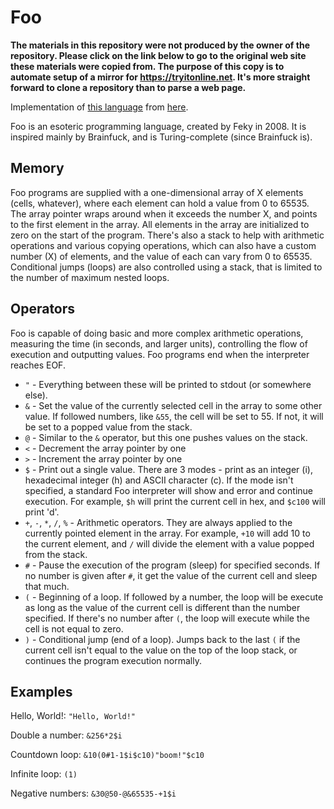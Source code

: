 # Foo

**The materials in this repository were not produced by the owner of the repository. Please click on the link below to go to the original web site these materials were copied from. The purpose of this copy is to automate setup of a mirror for https://tryitonline.net. It's more straight forward to clone a repository than to parse a web page.**

Implementation of [this language](https://esolangs.org/wiki/Foo) from [here](http://web.archive.org/web/20160505151731/http://feky.bizhat.com/apps/foo.tar.gz).

Foo is an esoteric programming language, created by Feky in 2008.
It is inspired mainly by Brainfuck, and is Turing-complete (since Brainfuck is).

## Memory

Foo programs are supplied with a one-dimensional array of X elements (cells, whatever),
where each element can hold a value from 0 to 65535.
The array pointer wraps around when it exceeds the number X, and points to
the first element in the array.
All elements in the array are initialized to zero on the start of the program.
There's also a stack to help with arithmetic operations and various copying operations,
which can also have a custom number (X) of elements, and the value of each can
vary from 0 to 65535. Conditional jumps (loops) are also controlled
using a stack, that is limited to the number of maximum nested loops.

## Operators

Foo is capable of doing basic and more complex arithmetic operations,
measuring the time (in seconds, and larger units), controlling the flow
of execution and outputting values.
Foo programs end when the interpreter reaches EOF.

- `"` - Everything between these will be printed to stdout (or somewhere else).
- `&` - Set the value of the currently selected cell in the array to some other value. If followed numbers, like `&55`, the cell will be set to 55. If not, it will be set to a popped value from the stack.
- `@` - Similar to the `&` operator, but this one pushes values on the stack.
- `<` - Decrement the array pointer by one
- `>` - Increment the array pointer by one
- `$` - Print out a single value. There are 3 modes - print as an integer (i), hexadecimal integer (h) and ASCII character (c). If the mode isn't specified, a standard Foo interpreter will show and error and continue execution. For example, `$h` will print the current cell in hex, and `$c100` will print 'd'.
- `+`, `-`, `*`, `/`, `%` - Arithmetic operators. They are always applied to the currently pointed element in the array. For example, `+10` will add 10 to the current element, and `/` will divide the element with a value popped from the stack.
- `#` - Pause the execution of the program (sleep) for specified seconds. If no number is given after `#`, it get the value of the current cell and sleep that much.
- `(` - Beginning of a loop. If followed by a number, the loop will be execute as long as the value of the current cell is different than the number specified. If there's no number after `(`, the loop will execute while the cell is not equal to zero.
- `)` - Conditional jump (end of a loop). Jumps back to the last `(` if the current cell isn't equal to the value on the top of the loop stack, or continues the program execution normally.

## Examples

Hello, World!: `"Hello, World!"`

Double a number: `&256*2$i`

Countdown loop: `&10(0#1-1$i$c10)"boom!"$c10`

Infinite loop: `(1)`

Negative numbers: `&30@50-@&65535-+1$i`

